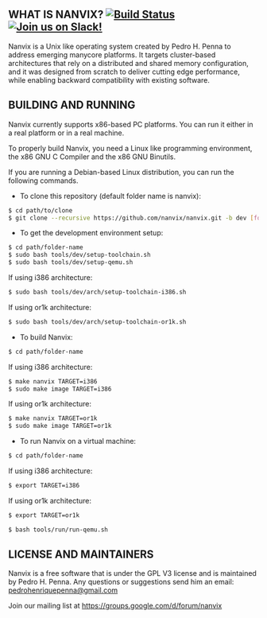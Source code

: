 ## WHAT IS NANVIX? [![Build Status](https://travis-ci.org/nanvix/nanvix.svg?branch=dev)](https://travis-ci.org/nanvix/nanvix)  [![Join us on Slack!](https://img.shields.io/badge/chat-on%20Slack-e01563.svg)](https://join.slack.com/t/nanvix/shared_invite/enQtMzY2Nzg5OTQ4NTAyLTAxMmYwOGQ0ZmU2NDg2NTJiMWU1OWVkMWJhMWY4NzMzY2E1NTIyMjNiOTVlZDFmOTcyMmM2NDljMTAzOGI1NGY)  

Nanvix is a Unix like operating system created by Pedro H. Penna to
address emerging manycore platforms. It targets cluster-based
architectures that rely on a distributed and shared memory
configuration, and it was designed from scratch to deliver cutting
edge performance, while enabling backward compatibility with
existing software. 
	
## BUILDING AND RUNNING

Nanvix currently supports x86-based PC platforms. You can run it
either in a real platform or in a real machine.

To properly build Nanvix, you need a Linux like programming
environment, the x86 GNU C Compiler and the x86 GNU Binutils.

If you are running a Debian-based Linux distribution, you can run
the following commands.

- To clone this repository (default folder name is nanvix):

```bash
$ cd path/to/clone
$ git clone --recursive https://github.com/nanvix/nanvix.git -b dev [folder-name]
```

- To get the development environment setup:
```bash
$ cd path/folder-name
$ sudo bash tools/dev/setup-toolchain.sh
$ sudo bash tools/dev/setup-qemu.sh
```

If using i386 architecture:
```bash
$ sudo bash tools/dev/arch/setup-toolchain-i386.sh
```

If using or1k architecture:
```bash
$ sudo bash tools/dev/arch/setup-toolchain-or1k.sh
```

- To build Nanvix:

```bash
$ cd path/folder-name
```

If using i386 architecture:
```bash
$ make nanvix TARGET=i386
$ sudo make image TARGET=i386
```

If using or1k architecture:
```bash
$ make nanvix TARGET=or1k
$ sudo make image TARGET=or1k
```

- To run Nanvix on a virtual machine:

```bash
$ cd path/folder-name
```

If using i386 architecture:
```bash
$ export TARGET=i386
```

If using or1k architecture:
```bash
$ export TARGET=or1k
```

```bash
$ bash tools/run/run-qemu.sh
```

## LICENSE AND MAINTAINERS

Nanvix is a free software that is under the GPL V3 license and is
maintained by Pedro H. Penna. Any questions or suggestions send
him an email: <pedrohenriquepenna@gmail.com>

Join our mailing list at https://groups.google.com/d/forum/nanvix
